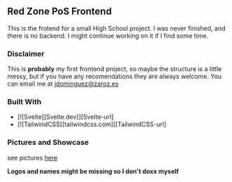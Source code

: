 ## Red Zone PoS Frontend

This is the frotend for a  small High School project. I was never finished, and there is no backend.
I might continue working on it if I find some time.

### Disclaimer
This is **probably** my first frontend project, so maybe the structure is a little messy,
but if you have any recomendations they are always welcome. You can email me at
jdominguez@zaroz.es


### Built With

* [![Svelte][Svelte.dev]][Svelte-url]
* [![TailwindCSS][tailwindcss.com]][TailwindCSS-url]

### Pictures and Showcase 
see pictures [here](pics/)

**Logos and names might be missing so I don't doxx myself**
